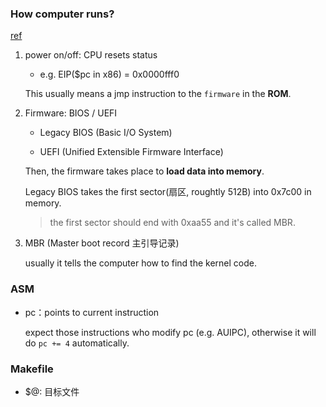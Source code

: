 ### How computer runs?

[ref](https://www.ruanyifeng.com/blog/2013/02/booting.html)

1. power on/off: CPU resets status

    - e.g. EIP($pc in x86) = 0x0000fff0

    This usually means a jmp instruction to the `firmware` in the **ROM**.

2. Firmware: BIOS / UEFI

    - Legacy BIOS (Basic I/O System)

    - UEFI (Unified Extensible Firmware Interface)

    Then, the firmware takes place to **load data into memory**.

    Legacy BIOS takes the first sector(扇区, roughtly 512B) into 0x7c00 in memory. 

    > the first sector should end with 0xaa55 and it's called MBR.

3. MBR (Master boot record 主引导记录)

    usually it tells the computer how to find the kernel code.



### ASM

- pc：points to current instruction

    expect those instructions who modify pc (e.g. AUIPC), otherwise it will do `pc += 4` automatically.


### Makefile

- $@: 目标文件
